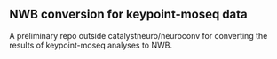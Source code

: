 ## NWB conversion for keypoint-moseq data

A preliminary repo outside catalystneuro/neuroconv for converting the results of keypoint-moseq analyses to NWB.
